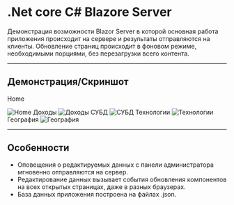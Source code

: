 # .Net core C# Blazore Server 
Демонстрация возможности Blazor Server в которой основная работа приложения происходит на сервере и результаты отправляются на клиенты. Обновление страниц происходит в фоновом режиме, необходимыми порциями, без перезагрузки всего контента.
*****
## Демонстрация/Скриншот
Home

<image src="https://i.postimg.cc/WbnybrWK/Home.png" alt="Home">
Доходы

<image src="https://i.postimg.cc/nr6hXghF/image.png" alt="Доходы">
СУБД

<image src="https://i.postimg.cc/tCwx6vMV/image.png" alt="СУБД">
Технологии

<image src="https://i.postimg.cc/PfBDpFcv/image.png" alt="Технологии">
География

<image src="https://i.postimg.cc/hv02vWrx/image.png" alt="География">

****
## Особенности
- Оповещения о редактируемых данных с панели администратора мгновенно отправляются на сервер.
- Редактирование данных вызывает события обновления компонентов на всех открытых страницах, даже в разных браузерах.
- База данных приложения построена на файлах .json.
